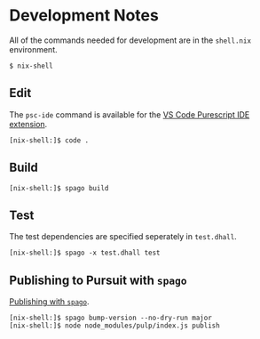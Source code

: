 # Development Notes

All of the commands needed for development are in the `shell.nix` environment.

```
$ nix-shell
```

## Edit

The `psc-ide` command is available for the [VS Code Purescript IDE extension](https://github.com/nwolverson/vscode-ide-purescript.git).

```
[nix-shell:]$ code .
```

## Build

```
[nix-shell:]$ spago build
```

## Test

The test dependencies are specified seperately in `test.dhall`.

```
[nix-shell:]$ spago -x test.dhall test
```

## Publishing to Pursuit with `spago`

[Publishing with `spago`](https://github.com/purescript/spago#publish-my-library).

```
[nix-shell:]$ spago bump-version --no-dry-run major
[nix-shell:]$ node node_modules/pulp/index.js publish
```